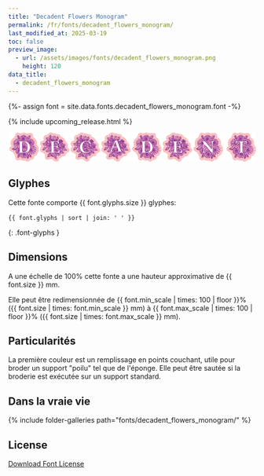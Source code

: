 ```yaml
---
title: "Decadent Flowers Monogram"
permalink: /fr/fonts/decadent_flowers_monogram/
last_modified_at: 2025-03-19
toc: false
preview_image:
  - url: /assets/images/fonts/decadent_flowers_monogram.png
    height: 120
data_title:
  - decadent_flowers_monogram
---
```

{%- assign font = site.data.fonts.decadent_flowers_monogram.font -%}

{% include upcoming_release.html %}

![decadent flowers monogram](/assets/images/fonts/decadent_flowers_monogram.png)


## Glyphes

Cette fonte comporte  {{ font.glyphs.size }} glyphes:

```
{{ font.glyphs | sort | join: ' ' }}
```
{: .font-glyphs }


## Dimensions

A une échelle de  100% cette fonte a une hauteur approximative de  {{ font.size }} mm. 

Elle peut être redimensionnée  de {{ font.min_scale | times: 100 | floor }}% ({{ font.size | times: font.min_scale }} mm)
à {{ font.max_scale | times: 100 | floor }}% ({{ font.size | times: font.max_scale }} mm).


## Particularités
La première couleur est un remplissage en points couchant, utile pour broder un support "poilu" tel que de l'éponge. 
Elle peut être sautée si la broderie est exécutée sur un support standard.

## Dans la vraie vie 



{% include folder-galleries path="fonts/decadent_flowers_monogram/" %}

## License

[Download Font License](https://github.com/inkstitch/inkstitch/tree/main/fonts/decadent_flowers_monogram/LICENSE)

